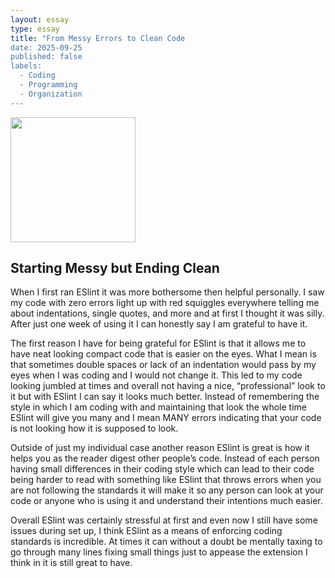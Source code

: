 ```yaml
---
layout: essay
type: essay
title: "From Messy Errors to Clean Code
date: 2025-09-25
published: false
labels:
  - Coding
  - Programming
  - Organization
---
```


<img width="200px" class="rounded float-start pe-4" src="..img/badcode.png">


## Starting Messy but Ending Clean
  When I first ran ESlint it was more bothersome then helpful personally. I saw my code with zero errors light up with red squiggles everywhere telling me about indentations, single quotes, and more and at first I thought it was silly. After just one week of using it I can honestly say I am grateful to have it.

  The first reason I have for being grateful for ESlint is that it allows me to have neat looking compact code that is easier on the eyes. What I mean is that sometimes double spaces or lack of an indentation would pass by my eyes when I was coding and I would not change it.  This led to my code looking jumbled at times and overall not having a nice, “professional” look to it but with ESlint I can say it looks much better. Instead of remembering the style in which I am coding with and maintaining that look the whole time ESlint will give you many and I mean MANY errors indicating that your code is not looking how it is supposed to look.
  
  Outside of just my individual case another reason ESlint is great is how it helps you as the reader digest other people’s code. Instead of each person having small differences in their coding style which can lead to their code being harder to read with something like ESlint that throws errors when you are not following the standards it will make it so any person can look at your code or anyone who is using it and understand their intentions much easier.
  
  Overall ESlint was certainly stressful at first and even now I still have some issues during set up, I think ESlint as a means of enforcing coding standards is incredible. At times it can without a doubt be mentally taxing to go through many lines fixing small things just to appease the extension I think in it is still great to have.
